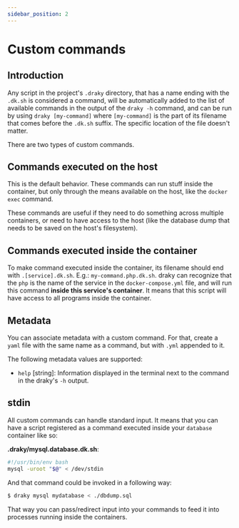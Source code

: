 ```yaml
---
sidebar_position: 2
---
```


# Custom commands

## Introduction
Any script in the project's `.draky` directory, that has a name ending with the
`.dk.sh` is considered a command, will be automatically added to the list of available commands in the output of the
`draky -h` command, and can be run by using `draky [my-command]` where `[my-command]` is the part of its filename that
comes before the `.dk.sh` suffix. The specific location of the file doesn't matter.

There are two types of custom commands.

## Commands executed on the host

This is the default behavior. These commands can run stuff inside the container, but only through the means available on
the host, like the `docker exec` command.

These commands are useful if they need to do something across multiple containers, or need to have access to the host
(like the database dump that needs to be saved on the host's filesystem).

## Commands executed inside the container

To make command executed inside the container, its filename should end with `.[service].dk.sh`. E.g.:
`my-command.php.dk.sh`. draky can recognize that the `php` is the name of the service in the `docker-compose.yml` file,
and will run this command **inside this service's container**. It means that this script will have access to all
programs inside the container.

## Metadata

You can associate metadata with a custom command. For that, create a `yaml` file with the same name as a command, but
with `.yml` appended to it.

The following metadata values are supported:
- `help` [string]: Information displayed in the terminal next to the command in the draky's `-h` output.

## stdin

All custom commands can handle standard input. It means that you can have a script registered
as a command executed inside your `database` container like so:

**.draky/mysql.database.dk.sh**:
```bash
#!/usr/bin/env bash
mysql -uroot "$@" < /dev/stdin
```

And that command could be invoked in a following way:

```bash
$ draky mysql mydatabase < ./dbdump.sql
```

That way you can pass/redirect input into your commands to feed it into processes running inside
the containers.